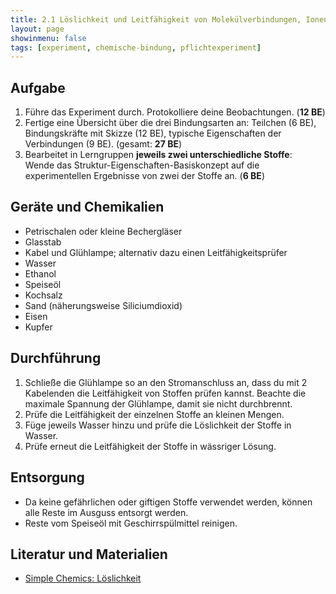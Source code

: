 ```yaml
---
title: 2.1 Löslichkeit und Leitfähigkeit von Molekülverbindungen, Ionensubstanzen und Metallen
layout: page
showinmenu: false
tags: [experiment, chemische-bindung, pflichtexperiment]
---
```


## Aufgabe

1. Führe das Experiment durch. Protokolliere deine Beobachtungen. (**12 BE**)
2. Fertige eine Übersicht über die drei Bindungsarten an: Teilchen (6 BE), Bindungskräfte mit Skizze (12 BE), typische Eigenschaften der Verbindungen (9 BE). (gesamt: **27 BE**)
3. Bearbeitet in Lerngruppen **jeweils zwei unterschiedliche Stoffe**:<br />
	Wende das Struktur-Eigenschaften-Basiskonzept auf die experimentellen Ergebnisse von zwei der Stoffe an. (**6 BE**)


## Geräte und Chemikalien

- Petrischalen oder kleine Bechergläser
- Glasstab
- Kabel und Glühlampe; alternativ dazu einen Leitfähigkeitsprüfer
- Wasser
- Ethanol
- Speiseöl
- Kochsalz
- Sand (näherungsweise Siliciumdioxid)
- Eisen
- Kupfer

## Durchführung

1. Schließe die Glühlampe so an den Stromanschluss an, dass du mit 2 Kabelenden die Leitfähigkeit von Stoffen prüfen kannst. Beachte die maximale Spannung der Glühlampe, damit sie nicht durchbrennt.
2. Prüfe die Leitfähigkeit der einzelnen Stoffe an kleinen Mengen.
3. Füge jeweils Wasser hinzu und prüfe die Löslichkeit der Stoffe in Wasser.
4. Prüfe erneut die Leitfähigkeit der Stoffe in wässriger Lösung.

## Entsorgung

- Da keine gefährlichen oder giftigen Stoffe verwendet werden, können alle Reste im Ausguss entsorgt werden.
- Reste vom Speiseöl mit Geschirrspülmittel reinigen.

## Literatur und Materialien

- [Simple Chemics: Löslichkeit](https://www.youtube.com/watch?v=O2ewhsFAArI)
